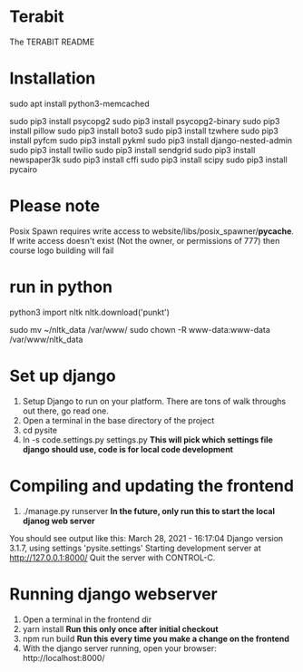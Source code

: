 # Terabit

The TERABIT README

# Installation

sudo apt install python3-memcached

sudo pip3 install psycopg2
sudo pip3 install psycopg2-binary
sudo pip3 install pillow
sudo pip3 install boto3
sudo pip3 install tzwhere
sudo pip3 install pyfcm 
sudo pip3 install pykml
sudo pip3 install django-nested-admin
sudo pip3 install twilio
sudo pip3 install sendgrid
sudo pip3 install newspaper3k
sudo pip3 install cffi
sudo pip3 install scipy
sudo pip3 install pycairo

# Please note

Posix Spawn requires write access to website/libs/posix_spawner/__pycache__. If write access doesn't exist (Not the owner, or permissions of 777) then course logo building will fail

# run in python
python3
import nltk
nltk.download('punkt')

sudo mv ~/nltk_data /var/www/
sudo chown -R www-data:www-data /var/www/nltk_data

# Set up django

1. Setup Django to run on your platform. There are tons of walk throughs out there, go read one.
2. Open a terminal in the base directory of the project
3. cd pysite
4. ln -s code.settings.py settings.py **This will pick which settings file django should use, code is for local code development**

# Compiling and updating the frontend

1. ./manage.py runserver **In the future, only run this to start the local djanog web server**

You should see output like this:
March 28, 2021 - 16:17:04
Django version 3.1.7, using settings 'pysite.settings'
Starting development server at http://127.0.0.1:8000/
Quit the server with CONTROL-C.

# Running django webserver

1. Open a terminal in the frontend dir
2. yarn install **Run this only once after initial checkout** 
3. npm run build **Run this every time you make a change on the frontend**
4. With the django server running, open your browser: http://localhost:8000/
